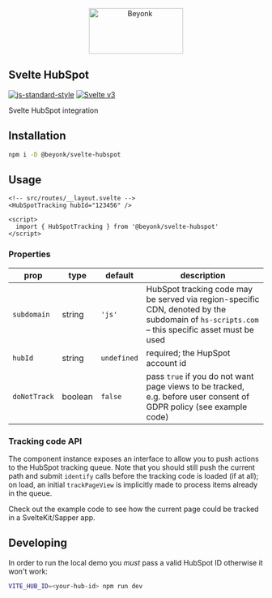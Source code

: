 <p align="center">
  <img width="186" height="90" src="https://user-images.githubusercontent.com/218949/44782765-377e7c80-ab80-11e8-9dd8-fce0e37c235b.png" alt="Beyonk" />
</p>

## Svelte HubSpot

[![js-standard-style](https://img.shields.io/badge/code%20style-standard-brightgreen.svg)](http://standardjs.com) [![Svelte v3](https://img.shields.io/badge/svelte-v3-blueviolet.svg)](https://svelte.dev)

Svelte HubSpot integration

## Installation

```sh
npm i -D @beyonk/svelte-hubspot
```

## Usage

```svelte
<!-- src/routes/__layout.svelte -->
<HubSpotTracking hubId="123456" />

<script>
  import { HubSpotTracking } from '@beyonk/svelte-hubspot'
</script>
```

### Properties

| prop | type | default | description |
| ---- | ---- | ------- | ----------- |
| `subdomain` | string | `'js'` | HubSpot tracking code may be served via region-specific CDN, denoted by the subdomain of `hs-scripts.com` – this specific asset must be used |
| `hubId` | string | `undefined` | required; the HupSpot account id |
| `doNotTrack` | boolean | `false` | pass `true` if you do not want page views to be tracked, e.g. before user consent of GDPR policy (see example code) |

### Tracking code API

The component instance exposes an interface to allow you to push actions to the HubSpot tracking queue. Note that you should still push the current path and submit `identify` calls before the tracking code is loaded (if at all); on load, an initial `trackPageView` is implicitly made to process items already in the queue.

Check out the example code to see how the current page could be tracked in a SvelteKit/Sapper app.

## Developing

In order to run the local demo you *must* pass a valid HubSpot ID otherwise it won't work:

```sh
VITE_HUB_ID=<your-hub-id> npm run dev
```
